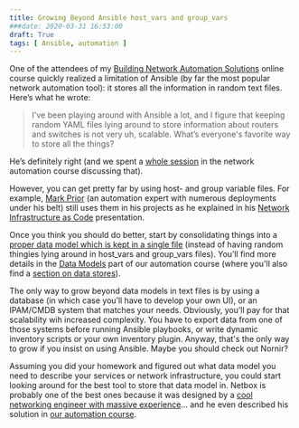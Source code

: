 ```yaml
---
title: Growing Beyond Ansible host_vars and group_vars
###date: 2020-03-31 16:53:00
draft: True
tags: [ Ansible, automation ]
---
```

One of the attendees of my [Building Network Automation Solutions](http://www.ipspace.net/Building_Network_Automation_Solutions) online course quickly realized a limitation of Ansible (by far the most popular network automation tool): it stores all the information in random text files. Here’s what he wrote:

> I've been playing around with Ansible a lot, and I figure that keeping random YAML files lying around to store information about routers and switches is not very uh, scalable. What’s everyone's favorite way to store all the things?

He’s definitely right (and we spent a [whole session](https://my.ipspace.net/bin/list?id=NetAutSol&module=2#M2S3A) in the network automation course discussing that).
<!--more-->
However, you can get pretty far by using host- and group variable files. For example, [Mark Prior](https://www.ipspace.net/Author:Mark_Prior) (an automation expert with numerous deployments under his belt) still uses them in his projects as he explained in his [Network Infrastructure as Code](https://my.ipspace.net/bin/list?id=NetAutSol&module=1#INFRA_AS_CODE) presentation.

Once you think you should do better, start by consolidating things into a [proper data model which is kept in a single file](https://www.ipspace.net/kb/DataModels/30-Generalize%20Network%20Model.html) (instead of having random thingies lying around in host\_vars and group\_vars files). You’ll find more details in the [Data Models](https://my.ipspace.net/bin/list?id=NetAutSol&module=3) part of our automation course (where you'll also find a [section on data stores](https://my.ipspace.net/bin/list?id=NetAutSol&module=3#M3S1)).

The only way to grow beyond data models in text files is by using a database (in which case you’ll have to develop your own UI), or an IPAM/CMDB system that matches your needs. Obviously, you’ll pay for that scalability wih increased complexity. You have to export data from one of those systems before running Ansible playbooks, or write dynamic inventory scripts or your own inventory plugin. Anyway, that's the only way to grow if you insist on using Ansible. Maybe you should check out Nornir?

Assuming you did your homework and figured out what data model you need to describe your services or network infrastructure, you could start looking around for the best tool to store that data model in. Netbox is probably one of the best ones because it was designed by a [cool networking engineer with massive experience](https://www.ipspace.net/Author:Jeremy_Stretch)… and he even described his solution in [our automation course](https://my.ipspace.net/bin/list?id=NetAutSol&module=4#M4S3A).
